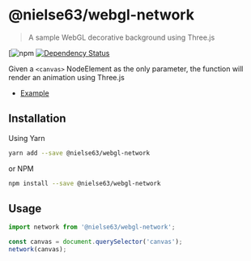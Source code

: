 
# @nielse63/webgl-network
> A sample WebGL decorative background using Three.js

[![npm](https://img.shields.io/npm/v/@nielse63/webgl-network.svg?maxAge=2592000)
[![Dependency Status](https://david-dm.org/nielse63/WebGL-Decorative-Backgrounds.svg?path=packages/webgl-network)](https://david-dm.org/nielse63/WebGL-Decorative-Backgrounds?path=packages/webgl-network)

Given a `<canvas>` NodeElement as the only parameter, the function will render an animation using Three.js

* [Example](https://nielse63.github.io/WebGL-Decorative-Backgrounds/network.html)

## Installation

Using Yarn
```bash
yarn add --save @nielse63/webgl-network
```

or NPM
```bash
npm install --save @nielse63/webgl-network
```

## Usage

```js
import network from '@nielse63/webgl-network';

const canvas = document.querySelector('canvas');
network(canvas);
```
